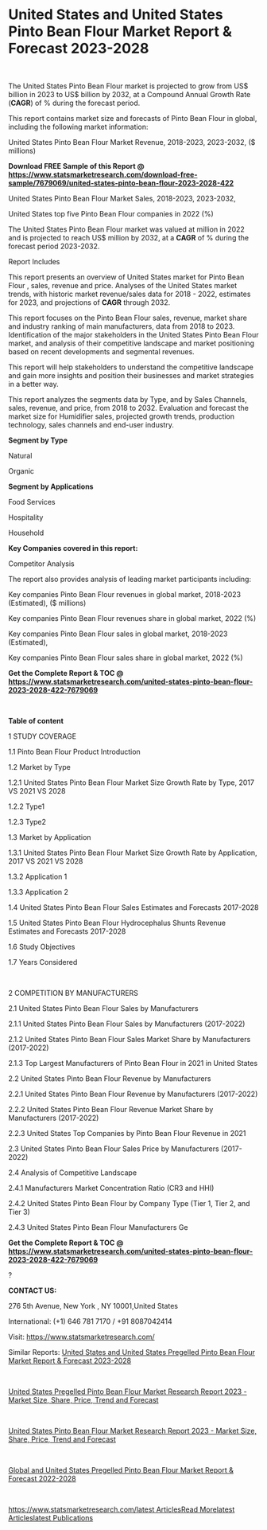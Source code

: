 <h1>United States and United States Pinto Bean Flour Market Report & Forecast 2023-2028</h1><br/><p>The United States Pinto Bean Flour market is projected to grow from US$ billion in 2023 to US$ billion by 2032, at a Compound Annual Growth Rate (<strong>CAGR</strong>) of % during the forecast period.</p>
 
 
 
 <p>This report contains market size and forecasts of Pinto Bean Flour in global, including the following market information:</p>
 
 
 
 <p>United States Pinto Bean Flour Market Revenue, 2018-2023, 2023-2032, ($ millions)</p>
 
 
 
 <p><strong>Download FREE Sample of this Report @ <a href="https://www.statsmarketresearch.com/download-free-sample/7679069/united-states-pinto-bean-flour-2023-2028-422">https://www.statsmarketresearch.com/download-free-sample/7679069/united-states-pinto-bean-flour-2023-2028-422</a></strong></p>
 
 
 
 <p>United States Pinto Bean Flour Market Sales, 2018-2023, 2023-2032,</p>
 
 
 
 <p>United States top five Pinto Bean Flour companies in 2022 (%)</p>
 
 
 
 <p>The United States Pinto Bean Flour market was valued at million in 2022 and is projected to reach US$ million by 2032, at a <strong>CAGR</strong> of % during the forecast period 2023-2032.</p>
 
 
 
 <p>Report Includes</p>
 
 
 
 <p>This report presents an overview of United States market for Pinto Bean Flour , sales, revenue and price. Analyses of the United States market trends, with historic market revenue/sales data for 2018 - 2022, estimates for 2023, and projections of <strong>CAGR</strong> through 2032.</p>
 
 
 
 <p>This report focuses on the Pinto Bean Flour sales, revenue, market share and industry ranking of main manufacturers, data from 2018 to 2023. Identification of the major stakeholders in the United States Pinto Bean Flour market, and analysis of their competitive landscape and market positioning based on recent developments and segmental revenues.</p>
 
 
 
 <p>This report will help stakeholders to understand the competitive landscape and gain more insights and position their businesses and market strategies in a better way.</p>
 
 
 
 <p>This report analyzes the segments data by Type, and by Sales Channels, sales, revenue, and price, from 2018 to 2032. Evaluation and forecast the market size for Humidifier sales, projected growth trends, production technology, sales channels and end-user industry.</p>
 
 
 
 <p><strong>Segment by Type</strong></p>
 
 
 
 <p>Natural</p>
 
 
 
 <p>Organic</p>
 
 
 
 <p><strong>Segment <strong><strong>by Applications</strong></strong></strong></p>
 
 
 
 <p>Food Services</p>
 
 
 
 <p>Hospitality</p>
 
 
 
 <p>Household</p>
 
 
 
 <p><strong>Key Companies covered in this report:</strong></p>
 
 
 
 <p>Competitor Analysis</p>
 
 
 
 <p>The report also provides analysis of leading market participants including:</p>
 
 
 
 <p>Key companies Pinto Bean Flour revenues in global market, 2018-2023 (Estimated), ($ millions)</p>
 
 
 
 <p>Key companies Pinto Bean Flour revenues share in global market, 2022 (%)</p>
 
 
 
 <p>Key companies Pinto Bean Flour sales in global market, 2018-2023 (Estimated),</p>
 
 
 
 <p>Key companies Pinto Bean Flour sales share in global market, 2022 (%)</p>
 
 
 
 <div><b>Get the Complete Report & TOC @ <a href="https://www.statsmarketresearch.com/united-states-pinto-bean-flour-2023-2028-422-7679069">https://www.statsmarketresearch.com/united-states-pinto-bean-flour-2023-2028-422-7679069</a></b></div>
 
 
 
 <p><br />
 
 <b>Table of content</b></p>
 
 
 
 <p>1 STUDY COVERAGE<br />
 
 1.1 Pinto Bean Flour Product Introduction<br />
 
 1.2 Market by Type<br />
 
 1.2.1 United States Pinto Bean Flour Market Size Growth Rate by Type, 2017 VS 2021 VS 2028<br />
 
 1.2.2 Type1<br />
 
 1.2.3 Type2<br />
 
 1.3 Market by Application<br />
 
 1.3.1 United States Pinto Bean Flour Market Size Growth Rate by Application, 2017 VS 2021 VS 2028<br />
 
 1.3.2 Application 1<br />
 
 1.3.3 Application 2<br />
 
 1.4 United States Pinto Bean Flour Sales Estimates and Forecasts 2017-2028<br />
 
 1.5 United States Pinto Bean Flour Hydrocephalus Shunts Revenue Estimates and Forecasts 2017-2028<br />
 
 1.6 Study Objectives<br />
 
 1.7 Years Considered<br />
 
 <br />
 
 2 COMPETITION BY MANUFACTURERS<br />
 
 2.1 United States Pinto Bean Flour Sales by Manufacturers<br />
 
 2.1.1 United States Pinto Bean Flour Sales by Manufacturers (2017-2022)<br />
 
 2.1.2 United States Pinto Bean Flour Sales Market Share by Manufacturers (2017-2022)<br />
 
 2.1.3 Top Largest Manufacturers of Pinto Bean Flour in 2021 in United States<br />
 
 2.2 United States Pinto Bean Flour Revenue by Manufacturers<br />
 
 2.2.1 United States Pinto Bean Flour Revenue by Manufacturers (2017-2022)<br />
 
 2.2.2 United States Pinto Bean Flour Revenue Market Share by Manufacturers (2017-2022)<br />
 
 2.2.3 United States Top Companies by Pinto Bean Flour Revenue in 2021<br />
 
 2.3 United States Pinto Bean Flour Sales Price by Manufacturers (2017-2022)<br />
 
 2.4 Analysis of Competitive Landscape<br />
 
 2.4.1 Manufacturers Market Concentration Ratio (CR3 and HHI)<br />
 
 2.4.2 United States Pinto Bean Flour by Company Type (Tier 1, Tier 2, and Tier 3)<br />
 
 2.4.3 United States Pinto Bean Flour Manufacturers Ge</p>
 
 
 
 <div><b>Get the Complete Report & TOC @ <a href="https://www.statsmarketresearch.com/united-states-pinto-bean-flour-2023-2028-422-7679069">https://www.statsmarketresearch.com/united-states-pinto-bean-flour-2023-2028-422-7679069</a></b></div>
 
 
 
 <p>? </p>
 
 
 
 <p><b>CONTACT US:</b><br />
 
 276 5th Avenue, New York , NY 10001,United States<br />
 
 International: (+1) 646 781 7170 / +91 8087042414<br />
 
 Visit: <a href="https://www.statsmarketresearch.com/">https://www.statsmarketresearch.com/</a><br />
 
 Similar Reports: <a href="https://www.statsmarketresearch.com/united-states-pinto-bean-flour-2023-2028-422-7679069">United States and United States Pregelled Pinto Bean Flour Market Report & Forecast 2023-2028</a><br />
 
 <br />
 
 <a href="https://www.statsmarketresearch.com/united-states-pinto-bean-flour-2023-2028-422-7679069">United States Pregelled Pinto Bean Flour Market Research Report 2023 - Market Size, Share, Price, Trend and Forecast</a><br />
 
 <br />
 
 <a href="https://www.statsmarketresearch.com/united-states-pinto-bean-flour-2023-2028-422-7679069">United States Pinto Bean Flour Market Research Report 2023 - Market Size, Share, Price, Trend and Forecast</a><br />
 
 <br />
 
 <a href="https://www.statsmarketresearch.com/united-states-pinto-bean-flour-2023-2028-422-7679069">Global and United States Pregelled Pinto Bean Flour Market Report & Forecast 2022-2028</a><br />
 
 <br />
 
 <a href="https://gyeongbokgung.com">https://www.statsmarketresearch.com/</a><a href="https://hallyeomaritime.com">latest Articles</a><a href="https://jingwansa.com">Read More</a><a href="https://nguoiviet.jp/">latest Articles</a><a href="https://www.intelmarketresearch.com/">latest Publications</a></p>